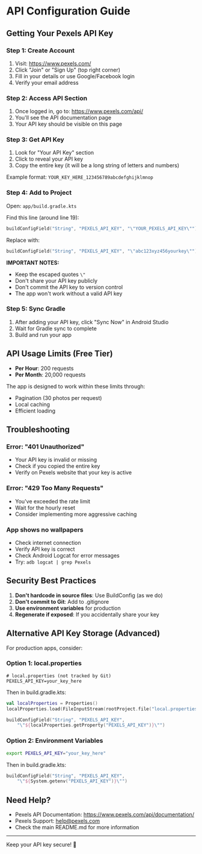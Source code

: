 # API Configuration Guide

## Getting Your Pexels API Key

### Step 1: Create Account
1. Visit: https://www.pexels.com/
2. Click "Join" or "Sign Up" (top right corner)
3. Fill in your details or use Google/Facebook login
4. Verify your email address

### Step 2: Access API Section
1. Once logged in, go to: https://www.pexels.com/api/
2. You'll see the API documentation page
3. Your API key should be visible on this page

### Step 3: Get API Key
1. Look for "Your API Key" section
2. Click to reveal your API key
3. Copy the entire key (it will be a long string of letters and numbers)

Example format: `YOUR_KEY_HERE_123456789abcdefghijklmnop`

### Step 4: Add to Project

Open: `app/build.gradle.kts`

Find this line (around line 19):
```kotlin
buildConfigField("String", "PEXELS_API_KEY", "\"YOUR_PEXELS_API_KEY\"")
```

Replace with:
```kotlin
buildConfigField("String", "PEXELS_API_KEY", "\"abc123xyz456yourkey\"")
```

**IMPORTANT NOTES:**
- Keep the escaped quotes `\"` 
- Don't share your API key publicly
- Don't commit the API key to version control
- The app won't work without a valid API key

### Step 5: Sync Gradle
1. After adding your API key, click "Sync Now" in Android Studio
2. Wait for Gradle sync to complete
3. Build and run your app

## API Usage Limits (Free Tier)

- **Per Hour**: 200 requests
- **Per Month**: 20,000 requests

The app is designed to work within these limits through:
- Pagination (30 photos per request)
- Local caching
- Efficient loading

## Troubleshooting

### Error: "401 Unauthorized"
- Your API key is invalid or missing
- Check if you copied the entire key
- Verify on Pexels website that your key is active

### Error: "429 Too Many Requests"
- You've exceeded the rate limit
- Wait for the hourly reset
- Consider implementing more aggressive caching

### App shows no wallpapers
- Check internet connection
- Verify API key is correct
- Check Android Logcat for error messages
- Try: `adb logcat | grep Pexels`

## Security Best Practices

1. **Don't hardcode in source files**: Use BuildConfig (as we do)
2. **Don't commit to Git**: Add to .gitignore
3. **Use environment variables** for production
4. **Regenerate if exposed**: If you accidentally share your key

## Alternative API Key Storage (Advanced)

For production apps, consider:

### Option 1: local.properties
```properties
# local.properties (not tracked by Git)
PEXELS_API_KEY=your_key_here
```

Then in build.gradle.kts:
```kotlin
val localProperties = Properties()
localProperties.load(FileInputStream(rootProject.file("local.properties")))

buildConfigField("String", "PEXELS_API_KEY", 
    "\"${localProperties.getProperty("PEXELS_API_KEY")}\"")
```

### Option 2: Environment Variables
```bash
export PEXELS_API_KEY="your_key_here"
```

Then in build.gradle.kts:
```kotlin
buildConfigField("String", "PEXELS_API_KEY", 
    "\"${System.getenv("PEXELS_API_KEY")}\"")
```

## Need Help?

- Pexels API Documentation: https://www.pexels.com/api/documentation/
- Pexels Support: help@pexels.com
- Check the main README.md for more information

---

Keep your API key secure! 🔐
